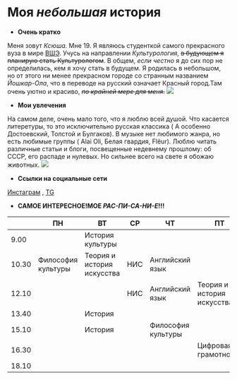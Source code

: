 # **Моя *небольшая* история**
 - **Очень кратко**
 
Меня зовут *Ксюша*. Мне 19. Я являюсь студенткой самого прекрасного вуза в мире [ВШЭ](https://www.hse.ru "вышка-лучшая,это правда;)"). Учусь на направлении *Культурология*, ~~в будующем я планирую стать Культурологом~~. В общем, *если честно* я до сих пор не определилась, кем я хочу стать в будущем. Я родилась в небольшом, но от этого ни менее прекрасном городе со странным названием *Йошкар-Ола*, что в переводе на русский означает Красный город.Там очень уютно и красиво, ~~*по крайней мере для меня*.~~ ![](http://www.nnintour.ru/Image/joshkaro.jpg)
- **Мои увлечения**

На самом деле, очень мало того, что я люблю всей душой. Что касается литеретуры, то это исключительно русская классика ( А особенно Достоевский, Толстой и Булгаков). В музыке нет любимого жанра, но есть любимые группы ( Alai Oli, Белая гвардия, Flëur). Люблю читать различные статьи и блоги, посвещенные недевнему прошлому: об СССР, его распаде и нулевых. Но сильнее всего на свете я обожаю животных.
![](http://woman-team.ru/wp-content/uploads/2015/04/029.jpg)
- **Ссылки на социальные сети**

[Инстаграм](https://www.instagram.com/ksx_ksx/ "туда лучше не заходить....,,") , [TG](@ksx_ksx)
- **САМОЕ ИНТЕРЕСНОЕ!МОЕ *РАС-ПИ-СА-НИ-Е*!!!**

|       | ПН                 | ВТ                         | СР  | ЧТ                 | ПТ                         |
|-------|--------------------|----------------------------|-----|--------------------|----------------------------|
| 9.00  |                    | История культуры           |     |                    |                            |
| 10.30 | Философия культуры | Теория и история искусства | НИС | Английский язык    |                            |
| 12.10 |                    |                            | НИС | Английский язык    | Теория и история искусства |
| 13.40 |                    | История                    |     |                    |                            |
| 15.10 |                    | История                    |     | Философия культуры |                            |
| 16.30 |                    |                            |     |                    | Цифровая грамотность       |
| 18.10 |                    |                            |     |                    |                            |
